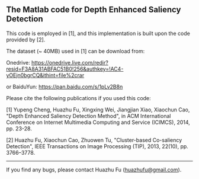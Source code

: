 The Matlab code for Depth Enhanced Saliency Detection
--------------------------------------------------------------------------------

This code is employed in [1], and this implementation is built upon the code provided by [2].

The dataset (~ 40MB) used in [1] can be download from: 

Onedrive:
https://onedrive.live.com/redir?resid=F3A8A31ABFAC51B0!256&authkey=!AC4-yOEjn0bgrCQ&ithint=file%2crar

or BaiduYun:
https://pan.baidu.com/s/1pLv2B8n

Please cite the following publications if you used this code:

[1] Yupeng Cheng, Huazhu Fu, Xingxing Wei, Jiangjian Xiao, Xiaochun Cao, 
"Depth Enhanced Saliency Detection Method", 
in ACM International Conference on Internet Multimedia Computing and Service (ICIMCS), 2014, pp. 23-28.

[2] Huazhu Fu, Xiaochun Cao, Zhuowen Tu, 
"Cluster-based Co-saliency Detection", 
IEEE Transactions on Image Processing (TIP), 2013, 22(10), pp. 3766–3778.

--------------------------------------------------------------------------------
If you find any bugs, please contact Huazhu Fu (huazhufu@gmail.com).
